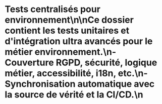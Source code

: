 # Tests centralisés pour environnement\n\nCe dossier contient les tests unitaires et d'intégration ultra avancés pour le métier environnement.\n- Couverture RGPD, sécurité, logique métier, accessibilité, i18n, etc.\n- Synchronisation automatique avec la source de vérité et la CI/CD.\n
